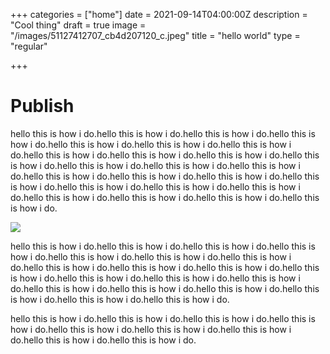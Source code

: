 +++
categories = ["home"]
date = 2021-09-14T04:00:00Z
description = "Cool thing"
draft = true
image = "/images/51127412707_cb4d207120_c.jpeg"
title = "hello world"
type = "regular"

+++
# **Publish**

hello this is how i do.hello this is how i do.hello this is how i do.hello this is how i do.hello this is how i do.hello this is how i do.hello this is how i do.hello this is how i do.hello this is how i do.hello this is how i do.hello this is how i do.hello this is how i do.hello this is how i do.hello this is how i do.hello this is how i do.hello this is how i do.hello this is how i do.hello this is how i do.hello this is how i do.hello this is how i do.hello this is how i do.hello this is how i do.hello this is how i do.hello this is how i do.hello this is how i do.

![](/images/screen-shot-2021-06-07-at-10-16-09-pm.png)

hello this is how i do.hello this is how i do.hello this is how i do.hello this is how i do.hello this is how i do.hello this is how i do.hello this is how i do.hello this is how i do.hello this is how i do.hello this is how i do.hello this is how i do.hello this is how i do.hello this is how i do.hello this is how i do.hello this is how i do.hello this is how i do.hello this is how i do.hello this is how i do.hello this is how i do.hello this is how i do.

hello this is how i do.hello this is how i do.hello this is how i do.hello this is how i do.hello this is how i do.hello this is how i do.hello this is how i do.hello this is how i do.hello this is how i do.